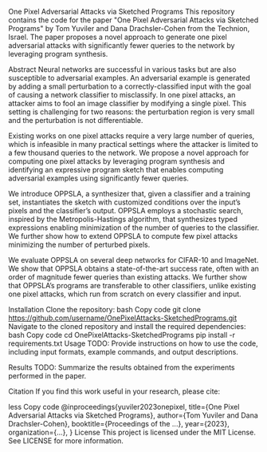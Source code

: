 One Pixel Adversarial Attacks via Sketched Programs
This repository contains the code for the paper "One Pixel Adversarial Attacks via Sketched Programs" by Tom Yuviler and Dana Drachsler-Cohen from the Technion, Israel. The paper proposes a novel approach to generate one pixel adversarial attacks with significantly fewer queries to the network by leveraging program synthesis.

Abstract
Neural networks are successful in various tasks but are also susceptible to adversarial examples. An adversarial example is generated by adding a small perturbation to a correctly-classified input with the goal of causing a network classifier to misclassify. In one pixel attacks, an attacker aims to fool an image classifier by modifying a single pixel. This setting is challenging for two reasons: the perturbation region is very small and the perturbation is not differentiable.

Existing works on one pixel attacks require a very large number of queries, which is infeasible in many practical settings where the attacker is limited to a few thousand queries to the network. We propose a novel approach for computing one pixel attacks by leveraging program synthesis and identifying an expressive program sketch that enables computing adversarial examples using significantly fewer queries.

We introduce OPPSLA, a synthesizer that, given a classifier and a training set, instantiates the sketch with customized conditions over the input’s pixels and the classifier’s output. OPPSLA employs a stochastic search, inspired by the Metropolis-Hastings algorithm, that synthesizes typed expressions enabling minimization of the number of queries to the classifier. We further show how to extend OPPSLA to compute few pixel attacks minimizing the number of perturbed pixels.

We evaluate OPPSLA on several deep networks for CIFAR-10 and ImageNet. We show that OPPSLA obtains a state-of-the-art success rate, often with an order of magnitude fewer queries than existing attacks. We further show that OPPSLA’s programs are transferable to other classifiers, unlike existing one pixel attacks, which run from scratch on every classifier and input.

Installation
Clone the repository:
bash
Copy code
git clone https://github.com/username/OnePixelAttacks-SketchedPrograms.git
Navigate to the cloned repository and install the required dependencies:
bash
Copy code
cd OnePixelAttacks-SketchedPrograms
pip install -r requirements.txt
Usage
TODO: Provide instructions on how to use the code, including input formats, example commands, and output descriptions.

Results
TODO: Summarize the results obtained from the experiments performed in the paper.

Citation
If you find this work useful in your research, please cite:

less
Copy code
@inproceedings{yuviler2023onepixel,
  title={One Pixel Adversarial Attacks via Sketched Programs},
  author={Tom Yuviler and Dana Drachsler-Cohen},
  booktitle={Proceedings of the ...},
  year={2023},
  organization={...},
}
License
This project is licensed under the MIT License. See LICENSE for more information.
